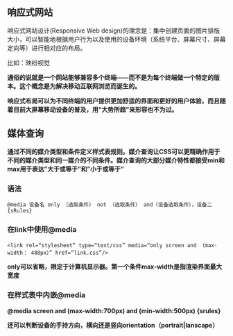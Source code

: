 ## 响应式网站

响应式网站设计(Responsive Web design)的理念是：集中创建页面的图片排版大小，可以智能地根据用户行为以及使用的设备环境（系统平台、屏幕尺寸、屏幕定向等）进行相对应的布局。

比如：映纷视觉

**通俗的说就是一个网站能够兼容多个终端——而不是为每个终端做一个特定的版本。这个概念是为解决移动互联网浏览而诞生的。**

**响应式布局可以为不同终端的用户提供更加舒适的界面和更好的用户体验，而且随着目前大屏幕移动设备的普及，用“大势所趋”来形容也不为过。**



## 媒体查询

**通过不同的媒介类型和条件定义样式表规则。媒介查询让CSS可以更精确作用于不同的媒介类型和同一媒介的不同条件。媒介查询的大部分媒介特性都接受min和max用于表达”大于或等于”和”小于或等于”**

### 语法

`@media 设备名 only （选取条件） not （选取条件） and（设备选取条件），设备二{sRules}`

### 在link中使用@media

`<link rel=“stylesheet” type=“text/css” media=“only screen and （max-width： 480px）” href=“link.css”/>`

**only可以省略，限定于计算机显示器。第一个条件max-width是指渲染界面最大宽度**

### 在样式表中内嵌@media

**@media screen and (max-width:700px) and (min-width:500px) {srules}**

**还可以判断设备的手持方向，横向还是竖向orientation（portrait|lanscape）**